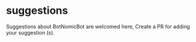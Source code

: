 # suggestions
Suggestions about BotNomicBot are welcomed here, Create a PR for adding your suggestion (s).
